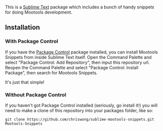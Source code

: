 This is a [Sublime Text][sublime] package which includes a bunch of handy snippets for doing Mootools development.

## Installation ##

### With Package Control ###

If you have the [Package Control][package_control] package installed, you can install Mootools Snippets from inside Sublime Text itself. Open the Command Palette and select "Package Control: Add Repository", then input this repository url. Reopen the Command Palette and select "Package Control: Install Package", then search for Mootools Snippets.

It's just that simple!

### Without Package Control ###

If you haven't got Package Control installed (seriously, go install it!) you will need to make a clone of this repository into your packages folder, like so:

    git clone https://github.com/chriswong/sublime-mootools-snippets.git Mootools-Snippets


[sublime]: http://www.sublimetext.com/
[package_control]: http://wbond.net/sublime_packages/package_control